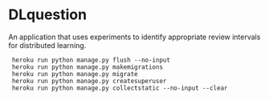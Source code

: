 # DLquestion
An application that uses experiments to identify appropriate review intervals for distributed learning.

```
 heroku run python manage.py flush --no-input
 heroku run python manage.py makemigrations
 heroku run python manage.py migrate
 heroku run python manage.py createsuperuser
 heroku run python manage.py collectstatic --no-input --clear
 ```
 
